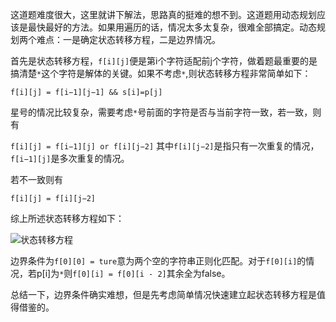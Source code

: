 这道题难度很大，这里就讲下解法，思路真的挺难的想不到。这道题用动态规划应该是最快最好的方法。如果用遍历的话，情况太多太复杂，很难全部搞定。动态规划两个难点：一是确定状态转移方程，二是边界情况。

首先是状态转移方程，`f[i][j]`便是第i个字符适配前j个字符，做着题最重要的是搞清楚` * `这个字符是解体的关键。如果不考虑` * `,则状态转移方程非常简单如下：

`f[i][j] = f[i−1][j−1] && s[i]=p[j]`

星号的情况比较复杂，需要考虑`*`号前面的字符是否与当前字符一致，若一致，则有

`f[i][j] = f[i−1][j] or f[i][j−2]` 其中`f[i][j−2]`是指只有一次重复的情况， `f[i−1][j]`是多次重复的情况。

若不一致则有

`f[i][j] = f[i][j−2]`

综上所述状态转移方程如下：

![状态转移方程](C:\Users\liuwenli\Desktop\my_work\LeetCode\leetcode-10\1.png)

 边界条件为`f[0][0] = ture`意为两个空的字符串正则化匹配。对于`f[0][i]`的情况，若p[i]为`*`则`f[0][i] = f[0][i - 2]`其余全为false。

总结一下，边界条件确实难想，但是先考虑简单情况快速建立起状态转移方程是值得借鉴的。